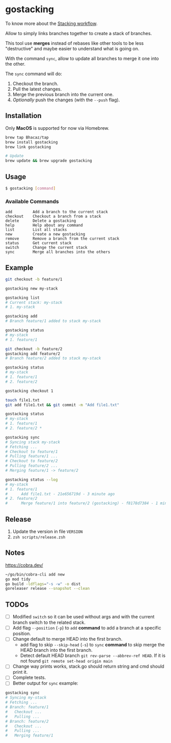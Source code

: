 # gostacking

To know more about the [Stacking workflow](https://stacking.dev/).

Allow to simply links branches together to create a stack of branches.

This tool use **merges** instead of rebases like other tools to be less "destructive" and maybe easier to understand
what is going on.

With the command `sync`,
allow to update all branches to merge it one into the other. 

The `sync` command will do:
1. Checkout the branch.
2. Pull the latest changes.
3. Merge the previous branch into the current one.
4. _Optionally_ push the changes (with the `--push` flag).

## Installation

Only **MacOS** is supported for now via Homebrew.

```bash
brew tap Bhacaz/tap
brew install gostacking
brew link gostacking

# Update
brew update && brew upgrade gostacking
```

## Usage

```bash
$ gostacking [command]
```

### Available Commands

```
add         Add a branch to the current stack
checkout    Checkout a branch from a stack
delete      Delete a gostacking
help        Help about any command
list        List all stacks
new         Create a new gostacking
remove      Remove a branch from the current stack
status      Get current stack
switch      Change the current stack
sync        Merge all branches into the others
```

## Example

```bash
git checkout -b feature/1

gostacking new my-stack

gostacking list
# Current stack: my-stack
# 1. my-stack

gostacking add
# Branch feature/1 added to stack my-stack

gostacking status
# my-stack
# 1. feature/1

git checkout -b feature/2
gostacking add feature/2
# Branch feature/2 added to stack my-stack

gostacking status
# my-stack
# 1. feature/1
# 2. feature/2

gostacking checkout 1

touch file1.txt
git add file1.txt && git commit -m "Add file1.txt"

gostacking status
# my-stack
# 1. feature/1
# 2. feature/2 *

gostacking sync
# Syncing stack my-stack
# Fetching ...
# Checkout to feature/1
# Pulling feature/1 ...
# Checkout to feature/2
# Pulling feature/2 ...
# Merging feature/1 -> feature/2

gostacking status --log
# my-stack
# 1. feature/1
#      Add file1.txt - 21e656719d - 3 minute ago
# 2. feature/2
#      Merge feature/1 into feature/2 (gostacking) - f8178d7384 - 1 minute ago
```

## Release

1. Update the version in file `VERSION`
2. `zsh scripts/release.zsh`

## Notes

https://cobra.dev/

```bash
~/go/bin/cobra-cli add new
go mod tidy
go build -ldflags="-s -w" -o dist
goreleaser release --snapshot --clean
```

## TODOs

- [ ] Modified `switch` so it can be used without args and with the current branch switch to the related stack.
- [ ] Add flag `--position` (`-p`) to `add` **command** to add a branch at a specific position.
- [ ] Change default to merge HEAD into the first branch.
    - add flag to skip `--skip-head` (`-s`) to `sync` **command** to skip merge the HEAD branch into the first branch.
    - Detect default HEAD branch `git rev-parse --abbrev-ref HEAD`. If it is not found `git remote set-head origin main`
- [ ] Change way prints works, stack.go should return string and cmd should print it.
- [ ] Complete tests.
- [ ] Better output for `sync` example:

```bash
gostacking sync
# Syncing my-stack
# Fetching ...
# Branch: feature/1
#   Checkout ...
#   Pulling ...
# Branch: feature/2
#   Checkout ...
#   Pulling ...
#   Merging feature/1
```
